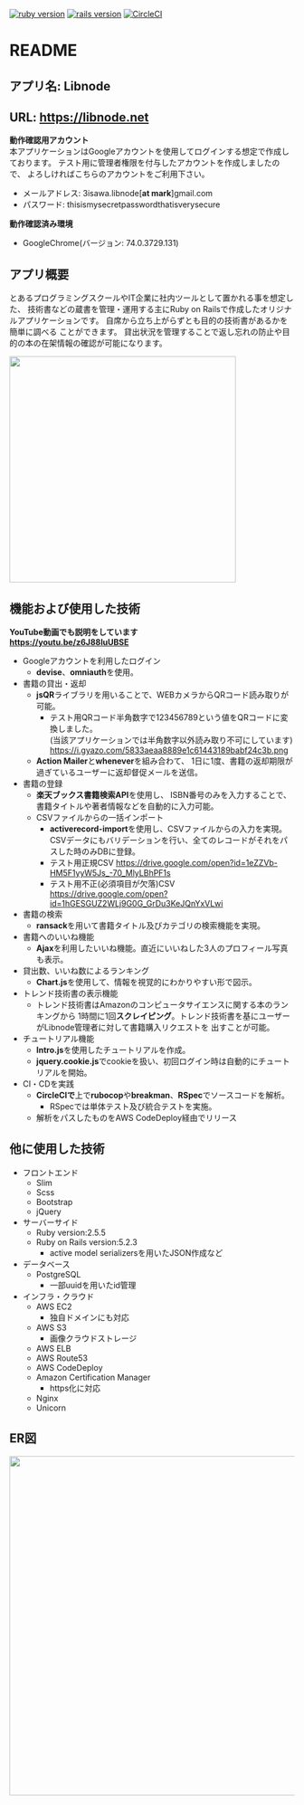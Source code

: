 [![ruby version](https://img.shields.io/badge/Ruby-v2.5.5-green.svg)](https://www.ruby-lang.org/ja/)
[![rails version](https://img.shields.io/badge/Rails-v5.2.3-brightgreen.svg)](http://rubyonrails.org/)
[![CircleCI](https://circleci.com/gh/3isawa/Libnode.svg?style=svg)](https://circleci.com/gh/3isawa/Libnode)
# README

## アプリ名: Libnode
## URL: https://libnode.net
**動作確認用アカウント**  
本アプリケーションはGoogleアカウントを使用してログインする想定で作成しております。
テスト用に管理者権限を付与したアカウントを作成しましたので、
よろしければこちらのアカウントをご利用下さい。
- メールアドレス: 3isawa.libnode[**at mark**]gmail.com
- パスワード: thisismysecretpasswordthatisverysecure

**動作確認済み環境**
- GoogleChrome(バージョン: 74.0.3729.131)

## アプリ概要
とあるプログラミングスクールやIT企業に社内ツールとして置かれる事を想定した、
技術書などの蔵書を管理・運用する主にRuby on Railsで作成したオリジナルアプリケーションです。
自席から立ち上がらずとも目的の技術書があるかを簡単に調べる  ことができます。
貸出状況を管理することで返し忘れの防止や目的の本の在架情報の確認が可能になります。

<img src="https://i.gyazo.com/df003ac546e356cc340c7c9f1e1353b5.png" width="400px">

## 機能および使用した技術
**YouTube動画でも説明をしています**  
**https://youtu.be/z6J88IuUBSE**

- Googleアカウントを利用したログイン
  - **devise**、**omniauth**を使用。
- 書籍の貸出・返却
  - **jsQR**ライブラリを用いることで、WEBカメラからQRコード読み取りが可能。
    - テスト用QRコード半角数字で123456789という値をQRコードに変換しました。  
    (当該アプリケーションでは半角数字以外読み取り不可にしています)
    https://i.gyazo.com/5833aeaa8889e1c61443189babf24c3b.png
  - **Action Mailer**と**whenever**を組み合わて、
    1日に1度、書籍の返却期限が過ぎているユーザーに返却督促メールを送信。
- 書籍の登録
   - **楽天ブックス書籍検索API**を使用し、
   ISBN番号のみを入力することで、書籍タイトルや著者情報などを自動的に入力可能。
  - CSVファイルからの一括インポート
    - **activerecord-import**を使用し、CSVファイルからの入力を実現。
    CSVデータにもバリデーションを行い、全てのレコードがそれをパスした時のみDBに登録。
    - テスト用正規CSV https://drive.google.com/open?id=1eZZVb-HM5F1yyW5Js_-70_MlyLBhPF1s
    - テスト用不正(必須項目が欠落)CSV https://drive.google.com/open?id=1hGESGUZ2WLj9G0G_GrDu3KeJQnYxVLwi
- 書籍の検索
  - **ransack**を用いて書籍タイトル及びカテゴリの検索機能を実現。
- 書籍へのいいね機能
  - **Ajax**を利用したいいね機能。直近にいいねした3人のプロフィール写真も表示。
- 貸出数、いいね数によるランキング
  - **Chart.js**を使用して、情報を視覚的にわかりやすい形で図示。
- トレンド技術書の表示機能
   - トレンド技術書はAmazonのコンピュータサイエンスに関する本のランキングから
   1時間に1回**スクレイピング**。トレンド技術書を基にユーザーがLibnode管理者に対して書籍購入リクエストを  出すことが可能。
- チュートリアル機能
  - **Intro.js**を使用したチュートリアルを作成。
  - **jquery.cookie.js**でcookieを扱い、初回ログイン時は自動的にチュートリアルを開始。
- CI・CDを実践
  - **CircleCIで**上で**rubocop**や**breakman**、**RSpec**でソースコードを解析。
    - RSpecでは単体テスト及び統合テストを実施。
  - 解析をパスしたものをAWS CodeDeploy経由でリリース

## 他に使用した技術
- フロントエンド
  - Slim
  - Scss
  - Bootstrap
  - jQuery
- サーバーサイド
  - Ruby version:2.5.5
  - Ruby on Rails version:5.2.3
    - active model serializersを用いたJSON作成など
- データベース
  - PostgreSQL
    - 一部uuidを用いたid管理
- インフラ・クラウド
  - AWS EC2
     - 独自ドメインにも対応
  - AWS S3
    - 画像クラウドストレージ
  - AWS ELB
  - AWS Route53
  - AWS CodeDeploy
  - Amazon Certification Manager
    - https化に対応
  - Nginx
  - Unicorn

## ER図
<img src="https://i.gyazo.com/e0b00b60938b7fef6c0b63d2bbf55bb2.png" width="600px">
